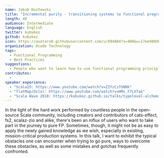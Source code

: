 ```yaml
---
name: Jakub Kozłowski
title: "Incremental purity - transitioning systems to functional programming principles"
length: 40
audience: Intermediate
language: English
twitter: kubukoz
github: kubukoz
icon: https://avatars0.githubusercontent.com/u/894884?s=400&u=17ee980d8a080b1bc60c01cbf233fbecf4963e49&v=4
organization: Ocado Technology
tags:
  - Functional Programming
  - Best Practices
suggestions:
  - People who want to learn how to use functional programming principles in their applications.
contributes:
  - 
speaker_experience:
  - "ScalaIO: https://www.youtube.com/watch?v=Z2YzCzfUNNk"
  - "flatMap(Oslo): https://www.youtube.com/watch?v=HMs_F7LXTak"
  - "Scala Wave 2018: https://kubukoz.github.io/talks/typelevel-alchemist/slides"
---
```

In the light of the hard work performed by countless people in the open-source Scala community, including creators and contributors of cats-effect, fs2, scalaz-zio and alike, there's been an influx of users who want to take part in the journey to pure FP. Sometimes, though, it might not be as easy to apply the newly gained knowledge as we wish, especially in existing, mission-critical production systems. In this talk, I want to exhibit the typical obstacles one can encounter when trying to go pure, ways to overcome these obstacles, as well as some mistakes and gotchas frequently confronted.
